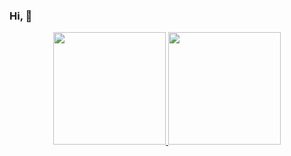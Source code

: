 ### Hi,  👋

<div align="center">
  <a href="https://github.com/zpackR">
  <img height="180em" src="https://github-readme-stats.vercel.app/api?username=zpackR&show_icons=true&theme=cobalt&include_all_commits=true&count_private=true"/> 
<img height="180em" src="https://github-readme-stats.vercel.app/api/top-langs/?username=zpackR&layout=compact&langs_count=7&theme=cobalt"/>
</div>
